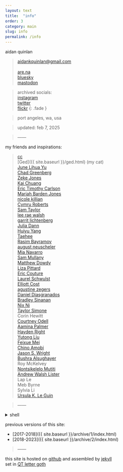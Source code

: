 ```yaml
---
layout: text
title:  "info"
order: 3
category: main
slug: info
permalink: /info
---
```


aidan quinlan

> aidankquinlan@gmail.com\
> \
> [are.na](https://www.are.na/aidan-quinlan)\
> [bluesky](https://bsky.app/profile/goodpileus.bsky.social)\
> [mastodon](https://mastodon.social/@goodpileus)

> archived socials:\
> [instagram](https://www.instagram.com/goodpileus/)\
> [twitter](https://x.com/goodpileus)\
> [flickr](https://www.flickr.com/photos/jollyoldaidan/)
{: .fade }

> port angeles, wa, usa

> updated: feb 7, 2025

> &mdash;&mdash;

<span id="friends"></span>my friends and inspirations:

> [cc](https://cevahirozdogan.net/)\
> [Ged]({{ site.baseurl }}/ged.html) (my cat)\
> [June Lihua Yu](http://imageservice.org/)\
> [Chad Greenberg](https://chadgreenberg.net/)\
> [Zeke Jones](https://zekejones.cargo.site/)\
> [Kai Chuang](https://tsng-khai.com/index.html)\
> [Eric Timothy Carlson](https://www.erictimothycarlson.com/)\
> [Mariah Barden Jones](http://firstknives.club/)\
> [nicole killian](http://nylondip.com/)\
> [Cymru Roberts](https://www.samsonandpress.com/)\
> [Sam Taylor](https://tohumankind.com/)\
> [lee rae walsh](https://leeraewalsh.com/)\
> [garrit lichtenberg](https://garrit.net/)\
> [Julia Dann](https://www.juliadann.com/)\
> [Huiyu Yang](https://huiyuu.net/)\
> [Taehee](https://www.taehee.xyz/)\
> [Rasim Bayramov](https://rasim.run/)\
> [august neuscheler](http://aneuscheler.info/)\
> [Mia Navarro](https://www.mianavarro.com/)\
> [Sam Mullany](https://www.instagram.com/purple_event_park/)\
> [Matthew Dowdy](https://mattdowdy.online/)\
> [Liza Pittard](https://lizapittard.com/)\
> [Eric Couture](https://ecouture.net/)\
> [Laurel Schwulst](https://www.laurel.world/)\
> [Elliott Cost](https://elliott.computer/)\
> [agustine zegers](https://agustinezegers.com/)\
> [Daniel Diasgranados](https://danieldiasgranados.com/)\
> [Bradley Sinanan](https://bradleysinanan.com/)\
> [Nix Ni](https://nix-ni.com/index.html)\
> [Taylor Simone](https://www.instagram.com/tay_simones/)\
> Corin Hewitt\
> [Courtney Odell](https://courtneyiodell.com/)\
> [Aamina Palmer](https://www.amipalm.com/)\
> [Hayden Right](https://haydenright.bandcamp.com/)\
> [Yutong Liu](http://yutongs-portfolio.webflow.io/)\
> [Feixue Mei](https://feixuemei.info/index.html)\
> [Chino Amobi](https://www.instagram.com/chinoamobi/)\
> [Jason S. Wright](http://www.jswrightstudio.net/)\
> [Bushra Alsughayer](https://bushrasghyr.myportfolio.com/)\
> Roy McKelvey\
> [Nontsikelelo Mutiti](http://nontsikelelomutiti.com/)\
> [Andrew Walsh Lister](https://andrew-lister.info/)\
> Lap Le\
> Meb Byrne\
> Sylvia Li\
> [Ursula K. Le Guin](https://web.archive.org/web/20180105043737/http://www.ursulakleguin.com/)

> &mdash;&mdash;

<details>
  <summary>
    shell
    <span class="handle"></span>
  </summary>
  <img src="/assets/img/face2.jpg" alt="" title="visage" style="max-width:300px;">
</details>

previous versions of this site:
- [2017-2018]({{ site.baseurl }}/archive/1/index.html)
- [2018-2023]({{ site.baseurl }}/archive/2/index.html)

> &mdash;&mdash;

this site is hosted on [github](https://github.com/) and assembled by [jekyll](https://jekyllrb.com/)\
set in [QT letter goth](https://tug.org/FontCatalogue/qtlettergoth/)